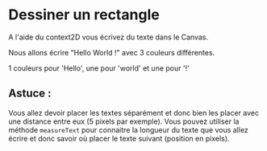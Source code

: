 # Dessiner un rectangle

A l'aide du context2D vous écrivez du texte dans le Canvas.

Nous allons écrire "Hello World !" avec 3 couleurs différentes.

1 couleurs pour 'Hello', une pour 'world' et une pour '!'

## Astuce :

Vous allez devoir placer les textes séparément et donc bien les placer avec une distance entre eux (5 pixels par exemple). 
Vous pouvez utiliser la méthode `measureText` pour connaitre la longueur du texte que vous allez écrire et donc savoir où placer le texte suivant (position en pixels).
